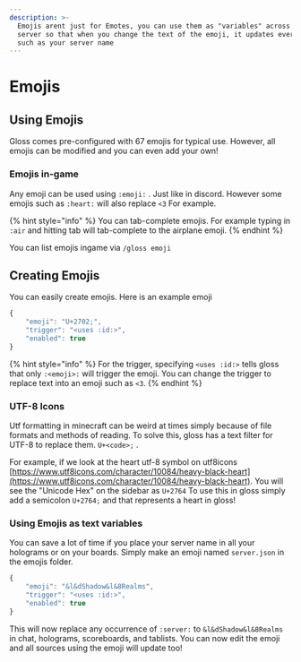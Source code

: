 ```yaml
---
description: >-
  Emojis arent just for Emotes, you can use them as "variables" across your
  server so that when you change the text of the emoji, it updates everywhere
  such as your server name
---
```


# Emojis

## Using Emojis

Gloss comes pre-configured with 67 emojis for typical use. However, all emojis can be modified and you can even add your own!

### Emojis in-game

Any emoji can be used using `:emoji:` . Just like in discord. However some emojis such as `:heart:` will also replace `<3` For example.

{% hint style="info" %}
You can tab-complete emojis. For example typing in `:air` and hitting tab will tab-complete to the airplane emoji.
{% endhint %}

You can list emojis ingame via `/gloss emoji`

## Creating Emojis

You can easily create emojis. Here is an example emoji

```javascript
{
    "emoji": "U+2702;",
    "trigger": "<uses :id:>",
    "enabled": true
}
```

{% hint style="info" %}
For the trigger, specifying `<uses :id:>` tells gloss that only `:<emoji>:` will trigger the emoji. You can change the trigger to replace text into an emoji such as `<3`.
{% endhint %}

### UTF-8 Icons

Utf formatting in minecraft can be weird at times simply because of file formats and methods of reading. To solve this, gloss has a text filter for UTF-8 to replace them. `U+<code>;` .

For example, if we look at the heart utf-8 symbol on utf8icons [https://www.utf8icons.com/character/10084/heavy-black-heart](https://www.utf8icons.com/character/10084/heavy-black-heart). You will see the "Unicode Hex" on the sidebar as `U+2764` To use this in gloss simply add a semicolon `U+2764;` and that represents a heart in gloss!

### Using Emojis as text variables

You can save a lot of time if you place your server name in all your holograms or on your boards. Simply make an emoji named `server.json` in the emojis folder.

```javascript
{
    "emoji": "&l&dShadow&l&8Realms",
    "trigger": "<uses :id:>",
    "enabled": true
}
```

This will now replace any occurrence of `:server:` to `&l&dShadow&l&8Realms` in chat, holograms, scoreboards, and tablists. You can now edit the emoji and all sources using the emoji will update too!

